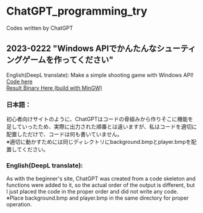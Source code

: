 # ChatGPT_programming_try
Codes written by ChatGPT

## 2023-0222 "Windows APIでかんたんなシューティングゲームを作ってください"  
English(DeepL translate): Make a simple shooting game with Windows API!  
[Code here](https://github.com/yyhome-tromb/ChatGPT_programming_try/blob/main/winAPI_shootingGame/main.cpp)  
[Result Binary Here (build with MinGW)](https://github.com/yyhome-tromb/ChatGPT_programming_try/releases/tag/winAPI_shootingGame)  

### 日本語：
初心者向けサイトのように、ChatGPTはコードの骨組みから作りそこに機能を足していったため、実際に出力された順番とは違いますが、私はコードを適切に配置しただけで、コードは何も書いていません。  
※適切に動かすためには同じディレクトリにbackground.bmpとplayer.bmpを配置してください。  
  
### English(DeepL translate):
As with the beginner's site, ChatGPT was created from a code skeleton and functions were added to it, so the actual order of the output is different, but I just placed the code in the proper order and did not write any code.  
※Place background.bmp and player.bmp in the same directory for proper operation.  
